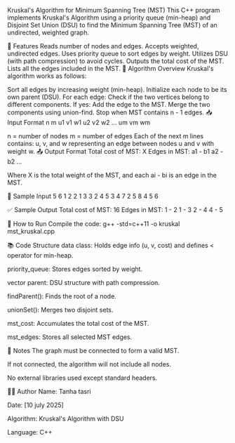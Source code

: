 Kruskal's Algorithm for Minimum Spanning Tree (MST)
This C++ program implements Kruskal's Algorithm using a priority queue (min-heap) and Disjoint Set Union (DSU) to find the Minimum Spanning Tree (MST) of an undirected, weighted graph.

🔧 Features
Reads number of nodes and edges.
Accepts weighted, undirected edges.
Uses priority queue to sort edges by weight.
Utilizes DSU (with path compression) to avoid cycles.
Outputs the total cost of the MST.
Lists all the edges included in the MST.
🧠 Algorithm Overview
Kruskal's algorithm works as follows:

Sort all edges by increasing weight (min-heap).
Initialize each node to be its own parent (DSU).
For each edge:
Check if the two vertices belong to different components.
If yes:
Add the edge to the MST.
Merge the two components using union-find.
Stop when MST contains n - 1 edges.
📥 Input Format
n m
u1 v1 w1
u2 v2 w2
...
um vm wm

n = number of nodes
m = number of edges
Each of the next m lines contains: u, v, and w representing an edge between nodes u and v with weight w.
📤 Output Format
Total cost of MST: X
Edges in MST:
a1 - b1
a2 - b2
...

Where X is the total weight of the MST, and each ai - bi is an edge in the MST.

🧪 Sample Input
5 6
1 2 2
1 3 3
2 4 5
3 4 7
2 5 8
4 5 6

✅ Sample Output
Total cost of MST: 16
Edges in MST:
1 - 2
1 - 3
2 - 4
4 - 5

🚀 How to Run
Compile the code:
g++ -std=c++11 -o kruskal mst_kruskal.cpp

📚 Code Structure
data class: Holds edge info (u, v, cost) and defines < operator for min-heap.

priority_queue: Stores edges sorted by weight.

vector parent: DSU structure with path compression.

findParent(): Finds the root of a node.

unionSet(): Merges two disjoint sets.

mst_cost: Accumulates the total cost of the MST.

mst_edges: Stores all selected MST edges.

📌 Notes
The graph must be connected to form a valid MST.

If not connected, the algorithm will not include all nodes.

No external libraries used except standard headers.

🧑‍💻 Author
Name: Tanha tasri

Date: [10 july 2025]

Algorithm: Kruskal's Algorithm with DSU

Language: C++
